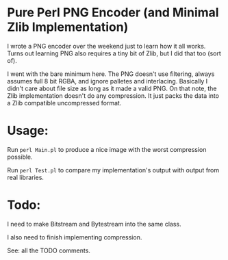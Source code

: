 # Pure Perl PNG Encoder (and Minimal Zlib Implementation)

I wrote a PNG encoder over the weekend just to learn how it all works. Turns out learning PNG also requires a tiny bit of Zlib, but I did that too (sort of).

I went with the bare minimum here. The PNG doesn't use filtering, always assumes full 8 bit RGBA, and ignore palletes and interlacing. 
Basically I didn't care about file size as long as it made a valid PNG. On that note, the Zlib implementation doesn't do any compression. 
It just packs the data into a Zlib compatible uncompressed format.


# Usage: 

Run `perl Main.pl` to produce a nice image with the worst compression possible.

Run `perl Test.pl` to compare my implementation's output with output from real libraries.


# Todo:

I need to make Bitstream and Bytestream into the same class.

I also need to finish implementing compression. 

See: all the TODO comments.

